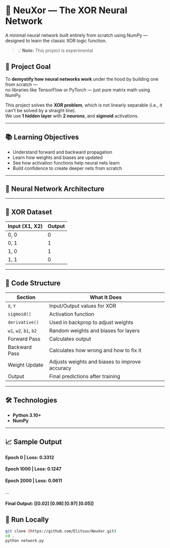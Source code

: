 # 🧠 NeuXor — The XOR Neural Network
A minimal neural network built entirely from scratch using NumPy — designed to learn the classic XOR logic function.
> 💡 **Note:** This project is experimental

## 📌 Project Goal
To **demystify how neural networks work** under the hood by building one from scratch —  
no libraries like TensorFlow or PyTorch — just pure matrix math using NumPy.

This project solves the **XOR problem**, which is not linearly separable (i.e., it can't be solved by a straight line).  
We use **1 hidden layer** with **2 neurons**, and **sigmoid** activations.

---

## 📚 Learning Objectives

- Understand forward and backward propagation
- Learn how weights and biases are updated
- See how activation functions help neural nets learn
- Build confidence to create deeper nets from scratch

---

## 🧠 Neural Network Architecture

---

## 🧪 XOR Dataset

| Input (X1, X2) | Output |
|----------------|--------|
| 0, 0           |   0    |
| 0, 1           |   1    |
| 1, 0           |   1    |
| 1, 1           |   0    |

---

## 🧾 Code Structure

| Section            | What It Does                                      |
|--------------------|---------------------------------------------------|
| `X`, `Y`           | Input/Output values for XOR                       |
| `sigmoid()`        | Activation function                               |
| `derivative()`     | Used in backprop to adjust weights                |
| `w1`, `w2`, `b1`, `b2` | Random weights and biases for layers         |
| Forward Pass       | Calculates output                                 |
| Backward Pass      | Calculates how wrong and how to fix it            |
| Weight Update      | Adjusts weights and biases to improve accuracy    |
| Output             | Final predictions after training                  |

---

## 🛠 Technologies

- **Python 3.10+**
- **NumPy**

---

## 📈 Sample Output
#### Epoch 0 | Loss: 0.3312
#### Epoch 1000 | Loss: 0.1247
#### Epoch 2000 | Loss: 0.0611
...
#### Final Output: [[0.02] [0.98] [0.97] [0.05]]

## 📂 Run Locally

```bash
git clone (https://github.com/Elitsuv/NeuXor.git)
cd .
python network.py
